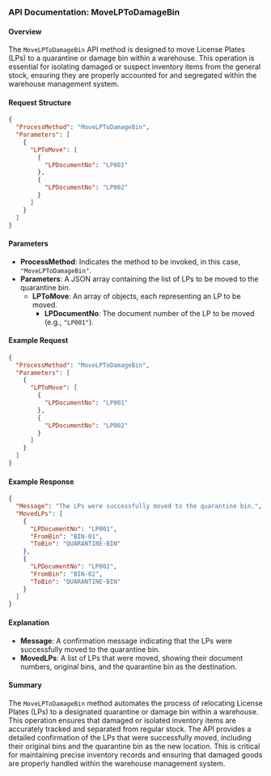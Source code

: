 ### API Documentation: MoveLPToDamageBin

#### Overview
The `MoveLPToDamageBin` API method is designed to move License Plates (LPs) to a quarantine or damage bin within a warehouse. This operation is essential for isolating damaged or suspect inventory items from the general stock, ensuring they are properly accounted for and segregated within the warehouse management system.

#### Request Structure
```json
{
  "ProcessMethod": "MoveLPToDamageBin",
  "Parameters": [
    {
      "LPToMove": [
        {
          "LPDocumentNo": "LP001"
        },
        {
          "LPDocumentNo": "LP002"
        }
      ]
    }
  ]
}
```

#### Parameters
- **ProcessMethod**: Indicates the method to be invoked, in this case, `"MoveLPToDamageBin"`.
- **Parameters**: A JSON array containing the list of LPs to be moved to the quarantine bin.
  - **LPToMove**: An array of objects, each representing an LP to be moved.
    - **LPDocumentNo**: The document number of the LP to be moved (e.g., `"LP001"`).

#### Example Request
```json
{
  "ProcessMethod": "MoveLPToDamageBin",
  "Parameters": [
    {
      "LPToMove": [
        {
          "LPDocumentNo": "LP001"
        },
        {
          "LPDocumentNo": "LP002"
        }
      ]
    }
  ]
}
```

#### Example Response
```json
{
  "Message": "The LPs were successfully moved to the quarantine bin.",
  "MovedLPs": [
    {
      "LPDocumentNo": "LP001",
      "FromBin": "BIN-01",
      "ToBin": "QUARANTINE-BIN"
    },
    {
      "LPDocumentNo": "LP002",
      "FromBin": "BIN-02",
      "ToBin": "QUARANTINE-BIN"
    }
  ]
}
```

#### Explanation
- **Message**: A confirmation message indicating that the LPs were successfully moved to the quarantine bin.
- **MovedLPs**: A list of LPs that were moved, showing their document numbers, original bins, and the quarantine bin as the destination.

#### Summary
The `MoveLPToDamageBin` method automates the process of relocating License Plates (LPs) to a designated quarantine or damage bin within a warehouse. This operation ensures that damaged or isolated inventory items are accurately tracked and separated from regular stock. The API provides a detailed confirmation of the LPs that were successfully moved, including their original bins and the quarantine bin as the new location. This is critical for maintaining precise inventory records and ensuring that damaged goods are properly handled within the warehouse management system.